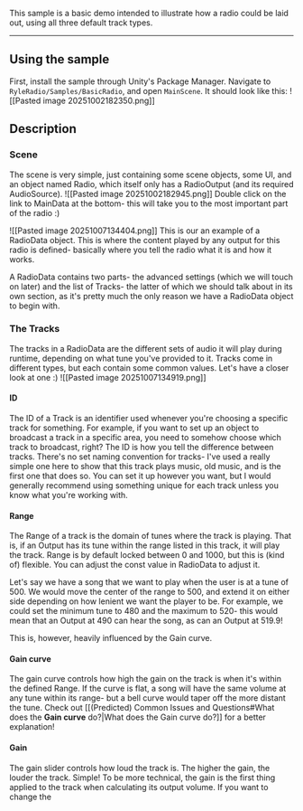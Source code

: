 This sample is a basic demo intended to illustrate how a radio could be laid out, using all three default track types.

---
## Using the sample
First, install the sample through Unity's Package Manager. Navigate to `RyleRadio/Samples/BasicRadio`, and open `MainScene`. It should look like this: ![[Pasted image 20251002182350.png]]

## Description
### Scene
The scene is very simple, just containing some scene objects, some UI, and an object named Radio, which itself only has a RadioOutput (and its required AudioSource). 
![[Pasted image 20251002182945.png]]
Double click on the link to MainData at the bottom- this will take you to the most important part of the radio :)

![[Pasted image 20251007134404.png]]
This is our an example of a RadioData object. This is where the content played by any output for this radio is defined- basically where you tell the radio what it is and how it works.

A RadioData contains two parts- the advanced settings (which we will touch on later) and the list of Tracks- the latter of which we should talk about in its own section, as it's pretty much the only reason we have a RadioData object to begin with.
### The Tracks
The tracks in a RadioData are the different sets of audio it will play during runtime, depending on what tune you've provided to it. Tracks come in different types, but each contain some common values. Let's have a closer look at one :)
![[Pasted image 20251007134919.png]]
#### ID
The ID of a Track is an identifier used whenever you're choosing a specific track for something. For example, if you want to set up an object to broadcast a track in a specific area, you need to somehow choose which track to broadcast, right? The ID is how you tell the difference between tracks.
There's no set naming convention for tracks- I've used a really simple one here to show that this track plays music, old music, and is the first one that does so. You can set it up however you want, but I would generally recommend using something unique for each track unless you know what you're working with.
#### Range
The Range of a track is the domain of tunes where the track is playing. That is, if an Output has its tune within the range listed in this track, it will play the track. Range is by default locked between 0 and 1000, but this is (kind of) flexible. You can adjust the const value in RadioData to adjust it.

Let's say we have a song that we want to play when the user is at a tune of 500. We would move the center of the range to 500, and extend it on either side depending on how lenient we want the player to be. For example, we could set the minimum tune to 480 and the maximum to 520- this would mean that an Output at 490 can hear the song, as can an Output at 519.9!

This is, however, heavily influenced by the Gain curve.
#### Gain curve
The gain curve controls how high the gain on the track is when it's within the defined Range. If the curve is flat, a song will have the same volume at any tune within its range- but a bell curve would taper off the more distant the tune. Check out [[(Predicted) Common Issues and Questions#What does the **Gain curve** do?|What does the Gain curve do?]] for a better explanation!

#### Gain
The gain slider controls how loud the track is. The higher the gain, the louder the track. Simple!
To be more technical, the gain is the first thing applied to the track when calculating its output volume. If you want to change the 